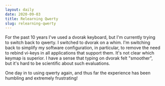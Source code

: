 ```yaml
---
layout: daily
date: 2020-09-03
title: Relearning Qwerty
slug: relearning-qwerty
---
```


For the past 10 years I've used a dvorak keyboard, but I'm currently trying to switch
back to qwerty. I switched to dvorak on a whim. I'm switching back to simplify my
software configuration, in particular, to remove the need to rebind vi-keys in all applications that
support them. It's not clear which keymap is superior. I have a sense that typing
on dvorak felt "smoother", but it's hard to be scientific about such evaluations.

One day in to using qwerty again, and thus far the experience has been humbling and
extremely frustrating!
